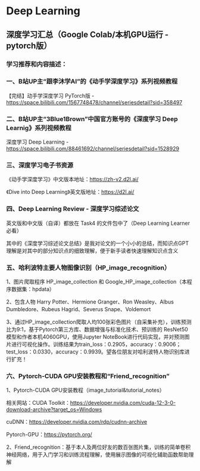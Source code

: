 # Deep Learning
## 深度学习汇总（Google Colab/本机GPU运行 - pytorch版）

### 学习推荐和内容描述：

### 一、B站UP主“跟李沐学AI”的《动手学深度学习》系列视频教程

【完结】动手学深度学习 PyTorch版 - https://space.bilibili.com/1567748478/channel/seriesdetail?sid=358497

### 二、B站UP主“3Blue1Brown”中国官方账号的《深度学习 Deep Learnig》系列视频教程

深度学习 Deep Learning - https://space.bilibili.com/88461692/channel/seriesdetail?sid=1528929

### 三、深度学习电子书资源

《动手学深度学习》中文版本地址：https://zh-v2.d2l.ai/

《Dive into Deep Learning》英文版地址：https://d2l.ai/ 

### 四、Deep Learning Review - 深度学习综述论文

英文版和中文版（自译）都放在 Task4 的文件包中了（Deep Learning Learner必看）

其中的《深度学习综述论文总结》是我对论文的一个小小的总结，而知识点GPT理解是对其中的部分知识点的细致理解，便于新手读者快速理解知识点含义

### 五、哈利波特主要人物图像识别（HP_image_recognition）

1、图片爬取程序 HP_image_collection 和 Google_HP_image_collection（本程序数据集：hpdata）

2、包含人物 Harry Potter、Hermione Granger、Ron Weasley、Albus Dumbledore、Rubeus Hagrid、Severus Snape、Voldemort

3、通过HP_image_collection爬取人均100张彩色图片（自采集补充），训练预测比为9:1，基于Pytorch第三方库、数据增强与标准化技术、预训练的 ResNet50 模型和作者本机4060GPU，使用Jupyter NoteBook进行代码实现，并对预测图片进行可视化操作。训练结果为train_loss：0.2905，accuracy：0.9006；test_loss：0.0330，accuracy：0.9939。望各位朋友对哈利波特人物识别库进行扩充！

### 六、Pytorch-CUDA GPU安装教程和“Friend_recognition”

1、Pytorch-CUDA GPU安装教程（image_tutorial&tutorial_notes）

相关网站：CUDA Toolkit：https://developer.nvidia.com/cuda-12-3-0-download-archive?target_os=Windows

cuDNN：https://developer.nvidia.com/rdp/cudnn-archive

Pytorch-GPU：https://pytorch.org/

2、Friend_recognition：基于本人及两位好友的数百张图片集，训练的简单卷积神经网络，用于入门学习和训练流程理解，使用展示图像的可视化辅助函数帮助理解








